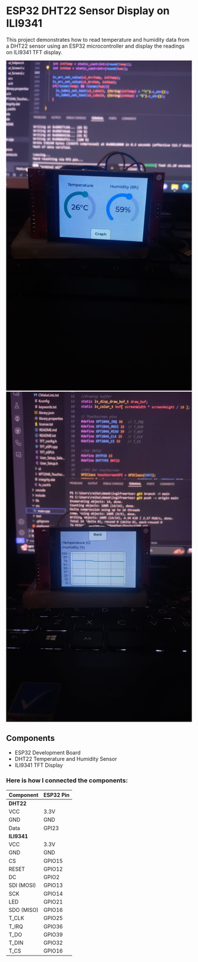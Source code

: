 # ESP32 DHT22 Sensor Display on ILI9341
This project demonstrates how to read temperature and humidity data from a DHT22 sensor using an ESP32 microcontroller and display the readings on ILI9341 TFT display.

![demo.jpeg](https://github.com/rhnathar/ProjectSBM/blob/main/demo.jpeg)
![graph.jpeg](https://github.com/rhnathar/ProjectSBM/blob/main/graph.jpeg)

## Components
- ESP32 Development Board
- DHT22 Temperature and Humidity Sensor
- ILI9341 TFT Display

### Here is how I connected the components:

| Component     | ESP32 Pin |
|---------------|------------|
| **DHT22**     |            |
| VCC           | 3.3V       |
| GND           | GND        |
| Data          | GPI23      |
| **ILI9341**   |            |
| VCC           | 3.3V       |
| GND           | GND        |
| CS            | GPIO15     |
| RESET         | GPIO12     |
| DC            | GPIO2      |
| SDI (MOSI)    | GPIO13     |
| SCK           | GPIO14     |
| LED           | GPIO21     |
| SDO (MISO)    | GPIO16     |
| T_CLK         | GPIO25     |
| T_IRQ         | GPIO36     |
| T_DO          | GPIO39     |
| T_DIN         | GPIO32     |
| T_CS          | GPIO16     |
